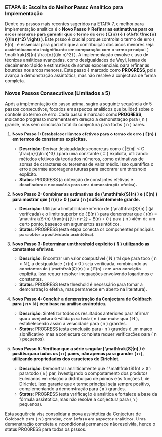 ### ETAPA 8: Escolha do Melhor Passo Analítico para Implementação

Dentre os passos mais recentes sugeridos na ETAPA 7, o melhor para implementação analítica é o **Novo Passo 1: Refinar as estimativas para os arcos menores para garantir que o termo de erro \( E(n) \) é \( o\left( \frac{n}{(\ln n)^2} \right) \)**. Este passo é crucial porque controlar o termo de erro \( E(n) \) é essencial para garantir que a contribuição dos arcos menores seja assintoticamente insignificante em comparação com o termo principal \( \mathfrak{S}(n) \frac{n}{(\ln n)^2} \). A implementação envolve o uso de técnicas analíticas avançadas, como desigualdades de Weyl, lemas de decaimento rápido e estimativas de somas exponenciais, para refinar as boundes nos arcos menores. Este passo é marcado como **PROGRESS**, pois avança a demonstração assintótica, mas não resolve a conjectura de forma completa.

### Novos Passos Consecutivos (Limitados a 5)

Após a implementação do passo acima, sugiro a seguinte sequência de 5 passos consecutivos, focados em aspectos analíticos que builded sobre o controle do termo de erro. Cada passo é marcado como **PROGRESS**, indicando progresso incremental em direção à demonstração para \( n \) grande, mas sem conclusão total da conjectura para todos \( n \) pares.

1. **Novo Passo 1: Estabelecer limites efetivos para o termo de erro \( E(n) \) em termos de constantes explícitas.**  
   - **Descrição**: Derivar desigualdades concretas como \( |E(n)| < C \frac{n}{(\ln n)^3} \) para uma constante \( C \) explícita, utilizando métodos efetivos da teoria dos números, como estimativas de somas de caracteres ou teoremas de valor médio. Isso quantifica o erro e permite abordagens futuras para encontrar um threshold explícito.  
   - **Status**: PROGRESS (a obtenção de constantes efetivas é desafiadora e necessária para uma demonstração efetiva).

2. **Novo Passo 2: Combinar as estimativas de \( \mathfrak{S}(n) \) e \( E(n) \) para mostrar que \( r(n) > 0 \) para \( n \) suficientemente grande.**  
   - **Descrição**: Utilizar a limitabilidade inferior de \( \mathfrak{S}(n) \) (já verificada) e o limite superior de \( E(n) \) para demonstrar que \( r(n) = \mathfrak{S}(n) \frac{n}{(\ln n)^2} + E(n) > 0 \) para \( n \) além de um certo ponto, baseado em argumentos assintóticos.  
   - **Status**: PROGRESS (esta etapa conecta os componentes principais para obter a positividade assintótica).

3. **Novo Passo 3: Determinar um threshold explícito \( N \) utilizando as constantes efetivas.**  
   - **Descrição**: Encontrar um valor computável \( N \) tal que para todo \( n > N \), a desigualdade \( r(n) > 0 \) seja verificada, combinando as constantes de \( \mathfrak{S}(n) \) e \( E(n) \) em uma condição explícita. Isso requer resolver inequações envolvendo logaritmos e constantes.  
   - **Status**: PROGRESS (este threshold é necessário para tornar a demonstração efetiva, mas permanece em aberto na literatura).

4. **Novo Passo 4: Concluir a demonstração da Conjectura de Goldbach para \( n > N \) com base na análise assintótica.**  
   - **Descrição**: Sintetizar todos os resultados anteriores para afirmar que a conjectura é válida para todo \( n \) par maior que \( N \), estabelecendo assim a veracidade para \( n \) grandes.  
   - **Status**: PROGRESS (esta conclusão para \( n \) grandes é um marco significativo, mas a conjectura completa requer verificações para \( n \) pequenos).

5. **Novo Passo 5: Verificar que a série singular \( \mathfrak{S}(n) \) é positiva para todos os \( n \) pares, não apenas para grandes \( n \), utilizando propriedades dos caracteres de Dirichlet.**  
   - **Descrição**: Demonstrar analiticamente que \( \mathfrak{S}(n) > 0 \) para todo \( n \) par, investigando o comportamento dos produtos Eulerianos em relação à distribuição de primos e às funções L de Dirichlet. Isso garante que o termo principal seja sempre positivo, complementando a demonstração para \( n \) grandes.  
   - **Status**: PROGRESS (esta verificação é analítica e fortalece a base da fórmula assintótica, mas não resolve a conjectura para \( n \) pequenos).

Esta sequência visa consolidar a prova assintótica da Conjectura de Goldbach para \( n \) grandes, com ênfase em aspectos analíticos. Uma demonstração completa e incondicional permanece não resolvida, hence o status PROGRESS para todos os passos.